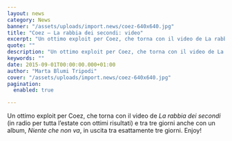 ```yaml
---
layout: news
category: News
banner: "/assets/uploads/import.news/coez-640x640.jpg"
title: "Coez – La rabbia dei secondi: video"
excerpt: "Un ottimo exploit per Coez, che torna con il video de La rabbia dei secondi (in radio per tutta l’estate con ottimi risultati) e tra tre giorni anche con un album, Niente che non va, in uscita tra esattamente tre giorni. Enjoy!"
quote: ""
description: "Un ottimo exploit per Coez, che torna con il video de La rabbia dei secondi (in radio per tutta l’estate con ottimi risultati) e tra tre giorni anche con un album, Niente che non va, in uscita tra esattamente tre giorni. Enjoy!"
keywords: ""
date: 2015-09-01T00:00:00.000+01:00
author: "Marta Blumi Tripodi"
cover: "/assets/uploads/import.news/coez-640x640.jpg"
pagination:
  enabled: true

---
```


[](https://hotmc.com/wp-content/uploads/2015/09/coez.jpg)

Un ottimo exploit per Coez, che torna con il video de _La rabbia dei secondi_ (in radio per tutta l’estate con ottimi risultati) e tra tre giorni anche con un album, _Niente che non va_, in uscita tra esattamente tre giorni. Enjoy!